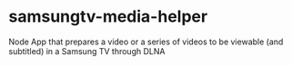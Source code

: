 # samsungtv-media-helper
 Node App that prepares a video or a series of videos to be viewable (and subtitled) in a Samsung TV through DLNA
